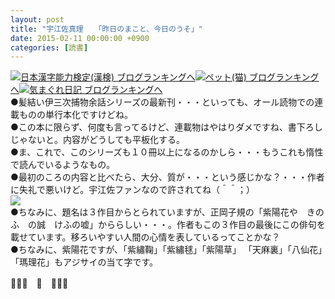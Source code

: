 ```yaml
---
layout: post
title: "宇江佐真理　　「昨日のまこと、今日のうそ」"
date: 2015-02-11 00:00:00 +0900
categories: [読書]
---
```


[![](/syuusyuu9701/assets/images/宇江佐真理-「昨日のまこと、今日のうそ」-br_c_3028_1.gif)](http://blog.with2.net/link.php?1659096:3028 "日本漢字能力検定(漢検) ブログランキングへ")[日本漢字能力検定(漢検) ブログランキングへ](http://blog.with2.net/link.php?1659096:3028)[![](/syuusyuu9701/assets/images/宇江佐真理-「昨日のまこと、今日のうそ」-br_c_1348_1.gif)](http://blog.with2.net/link.php?1659096:1348 "ペット(猫) ブログランキングへ")[ペット(猫) ブログランキングへ](http://blog.with2.net/link.php?1659096:1348)[![](/syuusyuu9701/assets/images/宇江佐真理-「昨日のまこと、今日のうそ」-br_c_9257_1.gif)](http://blog.with2.net/link.php?1659096:9257 "気まぐれ日記 ブログランキングへ")[気まぐれ日記 ブログランキングへ](http://blog.with2.net/link.php?1659096:9257)  
●髪結い伊三次捕物余話シリーズの最新刊・・・といっても、オール読物での連載ものの単行本化ですけどね。  
●この本に限らず、何度も言ってるけど、連載物はやはりダメですね、書下ろしじゃないと。内容がどうしても平板化する。  
●ま、これで、このシリーズも１０冊以上になるのかしら・・・もうこれも惰性で読んでいるようなもの。  
●最初のころの内容と比べたら、大分、質が・・・という感じかな？・・・作者に失礼で悪いけど。宇江佐ファンなので許されてね（＾＾；）  
![](/syuusyuu9701/assets/images/宇江佐真理-「昨日のまこと、今日のうそ」-3638bd3bdedccbdc81c6fdb7e98eeb60.png)  
●ちなみに、題名は３作目からとられていますが、正岡子規の「紫陽花や　きのふ　の誠　けふの嘘」かららしい・・・。作者もこの３作目の最後にこの俳句を載せています。移ろいやすい人間の心情を表しているってことかな？  
●ちなみに、紫陽花ですが、「紫繡鞠」「紫繡毬」「紫陽草」 「天麻裏」「八仙花」「瑪理花」もアジサイの当て字です。  
  
👋👋👋　🐑　👋👋👋  
  